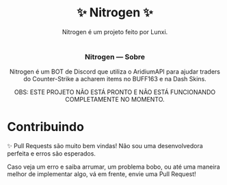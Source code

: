 <div align="center">
</div>

<div align="center">
<h1>✨ Nitrogen ✨</h1>
  Nitrogen é um projeto feito por Lunxi. <br>
</div>

<br>
<div align="center">
  <h3> Nitrogen — Sobre </h3>
Nitrogen é um BOT de Discord que utiliza o AridiumAPI para ajudar traders do Counter-Strike a acharem items no BUFF163 e na Dash Skins.

OBS: ESTE PROJETO NÃO ESTÁ PRONTO E NÃO ESTÁ FUNCIONANDO COMPLETAMENTE NO MOMENTO.
</div>

<h1>Contribuindo</h1>

✨ Pull Requests são muito bem vindas! Não sou uma desenvolvedora perfeita e erros são esperados. <br>

Caso veja um erro e saiba arrumar, um problema bobo, ou até uma maneira melhor de implementar algo, vá em frente, envie uma Pull Request!

<h1></h1>
